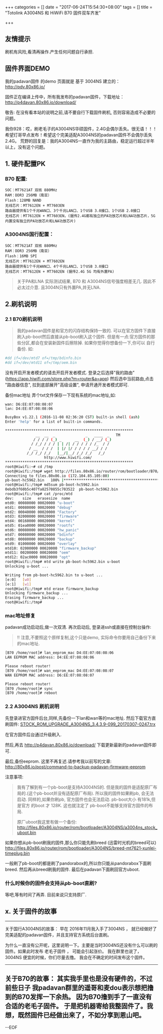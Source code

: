 +++
categories = []
date = "2017-06-24T15:54:30+08:00"
tags = []
title = "Totolink A3004NS 和 HiWiFi B70 固件双车齐发"

+++

## 友情提示
刷机有风险,看清再操作.产生任何问题自行承担.

## 固件界面DEMO
我的padavan固件 的demo 页面就是 基于 3004NS 建立的： http://pdv.80x86.io/

固件正在编译上传中，所有我发布的padavan固件，下载地址：http://p4davan.80x86.io/download/

敬告:
在没有看本站的说明之前,请不要自行下载固件刷机, 否则容易造成不必要的问题。

我你928：哎，刷老毛子的A3004NS华硕固件，2.4G会偶尔丢失。很无语！！！希望灯哥早点发布！希望这个完美适配A3004NS的padavan固件不会偶尔丢失2.4G。
荒野的回复是：我的A3004NS一直作为我的主路由，稳定运行超过半年以上，没有这个问题。

## 1. 硬件配置PK

### B70 配置:
```
SOC：MT7621AT 双核 880MHz
RAM：DDR3 256MB（南亚）
Flash：128MB NAND
无线芯片：MT7612EN + MT7603EN
路由器提供有1个千兆WAN口、3个千兆LAN口、1个USB 3.0接口、1个USB 2.0接口
无线芯片：MT7612EN + MT7603EN，(据传2.4G都有独立的PA功放芯片和LNA功放芯片，5G内置没有独立的PA功放芯片和LNA功放芯片)
```

### A3004NS国行配置：
```
SOC：MT7621AT 双核 880MHz
RAM：DDR3 256MB（南亚）
Flash：16MB SPI
无线芯片：MT7612EN + MT7602EN
路由器提供有1个千兆WAN口、4个千兆LAN口、1个USB 3.0接口
无线芯片：MT7612EN + MT7602EN (据传2.4G 5G 均有外置PA)
```

> 关于PA和LNA
> 实际测试结果, B70 和 A3004NS信号强度相差无几. 因此不必太过介意.
> 且3004N只有外置PA,并无LNA.

## 2.刷机说明

### 2.1 B70刷机说明

> 我的padavan固件是和官方的闪存结构保持一致的.
> 可以在官方固件下直接刷入pb-boot然后直接从pb-boot刷入这个固件.
> 但是有一点:官方固件的那些分区,都会在安装新固件后擦除掉. 如果你觉得你想备份一下,你可以
> 自行备份.
如:
```bash
#dd if=/dev/mtd7 of=/tmp/bdinfo.bin
#dd if=/dev/mtd11 of=/tmp/oem.bin
```

没有开启开发者模式的请去开启开发者模式.
登录之后选择"我的路由" (https://app.hiwifi.com/store.php?m=router&a=app)
然后选中当前路由,点击 "路由器信息", 拉到底部展开"高级设置", 申请开通开发者模式即可.

备份mac地址
弄个txt文件保存一下现有系统的mac地址,如:
```
wan: D6:EE:07:08:08:07
lan: D4:EE:07:08:08:06
```

```bash
BusyBox v1.22.1 (2016-11-08 02:36:20 CST) built-in shell (ash)
Enter 'help' for a list of built-in commands.

***********************************************************
              __  __  _              _   ____  _   TM
             / / / / (_) _      __  (_) / __/ (_)
            / /_/ / / / | | /| / / / / / /_  / /
           / __  / / /  | |/ |/ / / / / __/ / /
          /_/ /_/ /_/   |__/|__/ /_/ /_/   /_/
                  http://www.hiwifi.com/
***********************************************************
root@Hiwifi:~# cd /tmp
root@Hiwifi:/tmp# wget http://files.80x86.io/router/rom/bootloader/B70/pb-boot-hc5962.bin
Connecting to files.80x86.io (172.104.85.105:80)
pb-boot-hc5962.bin   100% |**************************************************************************************************************|   157k  0:00:00 ETA
root@Hiwifi:/tmp# md5sum pb-boot-hc5962.bin
0ebdb3f60b5c407fa82570855c703522  pb-boot-hc5962.bin
root@Hiwifi:/tmp# cat /proc/mtd
dev:    size   erasesize  name
mtd0: 00080000 00020000 "u-boot"
mtd1: 00080000 00020000 "debug"
mtd2: 00040000 00020000 "Factory"
mtd3: 02000000 00020000 "firmware"
mtd4: 00160000 00020000 "kernel"
mtd5: 01ea0000 00020000 "rootfs"
mtd6: 00080000 00020000 "hw_panic"
mtd7: 00080000 00020000 "bdinfo"
mtd8: 00080000 00020000 "backup"
mtd9: 01000000 00020000 "overlay"
mtd10: 02000000 00020000 "firmware_backup"
mtd11: 00200000 00020000 "oem"
mtd12: 02ac0000 00020000 "opt"
root@Hiwifi:/tmp# mtd write pb-boot-hc5962.bin u-boot
Unlocking u-boot ...

Writing from pb-boot-hc5962.bin to u-boot ...
[e:0]	[w0]
[e:1]	[w1]
root@Hiwifi:/tmp# mtd erase firmware_backup
Unlocking firmware_backup ...
Erasing firmware_backup ...
root@Hiwifi:/tmp#
```

### mac地址修复
padavan成功启动后,做一次双清.
再次启动后, 登录进ssh或直接在控制台操作:

> !! 注意,不要照这个原样复制,这个只是demo,
> 实际命令你要用自己备份下来的mac地址.

```bash
[B70 /home/root]# lan_eeprom_mac D4:EE:07:08:08:06
LAN EEPROM MAC address: D4:EE:07:08:08:06

Please reboot router!
[B70 /home/root]# wan_eeprom_mac D4:EE:07:08:08:07
WAN EEPROM MAC address: D6:EE:07:08:08:07

Please reboot router!
[B70 /home/root]# sync
[B70 /home/root]# reboot
```

### 2.2 A3004NS 刷机说明

先登录进官方固件后台,同样,先备份一下lan和wan等的mac地址.
然后下载官方直刷固件:
[STOCK_ROM_UPGRADE_A3004NS_3.4.3.9-099_20170307-0247.trx][088fc74e]

  [088fc74e]: http://files.80x86.io/router/rom/A3004NS/STOCK_ROM_UPGRADE_A3004NS_3.4.3.9-099_20170307-0247.trx "STOCK_ROM_UPGRADE_A3004NS_3.4.3.9-099_20170307-0247.trx"

在官方固件后台通过升级刷入.

然后,再去 http://p4davan.80x86.io/download/ 下载更新最新的padavan固件即可.

最后,备份eeprom. 这里不再复述.请参考我以前写的文章: http://80x86.io/post/command-to-backup-padavan-firmware-eeprom

注意事项:

> 我有了解到有一个pb-boot是支持A3004NS的.
> 但是我的固件是适配原厂布局的.(这个pb-boot并没有适配原厂布局).
> 所以我的固件如果刷pb, 会无法启动.
> 同样的,如果你刷pb, 官方固件也会无法启动.
> pb-boot大小 有181k,但是官方 的boot 才 128K. 这也就注定了
> pb-boot不能够支持官方固件的布局.
>
> 原厂uboot我这里有做一个备份:
> http://files.80x86.io/router/rom/bootloader/A3004NS/a3004ns_stock_uboot.bin

如果你想从pb-boot刷我的固件,那么你只能先刷breed (迅雷时光机的breed可以)
http://files.80x86.io/router/rom/bootloader/A3004NS/breed-mt7621-xunlei-timeplug.bin

一般刷了pb-boot的都是刷了pandorabox的,所以你只能从pandorabox下面刷
breed. 然后再从breed刷我的固件. 最后在padavan下面刷回官方uboot.

### 什么时候你的固件会支持从pb-boot直刷?
等吧,等有时间了再弄. 目前来说只支持原厂.

## x. 关于固件的故事

----------------------------------------------------
关于国行A3004NS的故事：
早在 2016年11月我入手了3004NS ， 就已经做好了完美适配的padavan固件，并且支持官方系统后台直刷。

为什么一直没有公开呢，这里说明一下。主要是当时3004NS还没有什么可以刷的固件。如果此时发布
老毛子固件 ， 可能会引起涨价。 我在群里也说了， 3004NS 便宜的时候，你们尽量去撸。
我会在不确定的时间发布这个固件。


----------------------------------------------------

关于B70的故事：
其实我手里也是没有硬件的，不过前些日子
我padavan群里的遥哥和麦dou表示想把撸到的B70发挥一下余热。
因为B70撸到手了一直没有合适的老毛子固件。
于是把机器寄给我整固件了。我想，既然固件已经做出来了，不如分享到恩山吧。
----------------------------------------------------
--EOF
